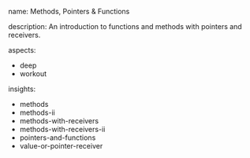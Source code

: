 name: Methods, Pointers & Functions

description: An introduction to functions and methods with pointers and receivers.

aspects:
  - deep
  - workout

insights:
  - methods
  - methods-ii
  - methods-with-receivers
  - methods-with-receivers-ii
  - pointers-and-functions
  - value-or-pointer-receiver
